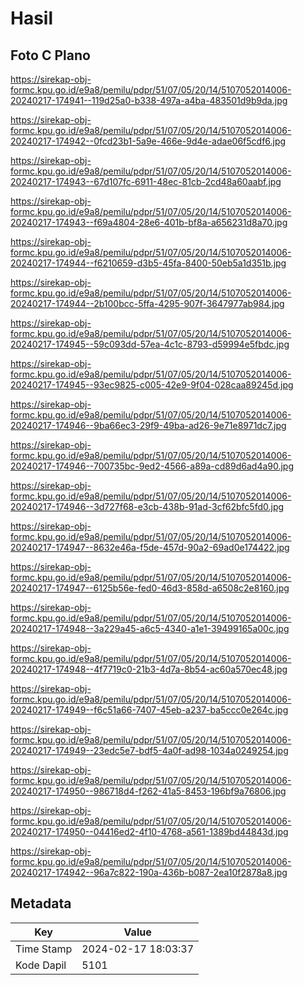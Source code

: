 # Hasil

## Foto C Plano

https://sirekap-obj-formc.kpu.go.id/e9a8/pemilu/pdpr/51/07/05/20/14/5107052014006-20240217-174941--119d25a0-b338-497a-a4ba-483501d9b9da.jpg

https://sirekap-obj-formc.kpu.go.id/e9a8/pemilu/pdpr/51/07/05/20/14/5107052014006-20240217-174942--0fcd23b1-5a9e-466e-9d4e-adae06f5cdf6.jpg

https://sirekap-obj-formc.kpu.go.id/e9a8/pemilu/pdpr/51/07/05/20/14/5107052014006-20240217-174943--67d107fc-6911-48ec-81cb-2cd48a60aabf.jpg

https://sirekap-obj-formc.kpu.go.id/e9a8/pemilu/pdpr/51/07/05/20/14/5107052014006-20240217-174943--f69a4804-28e6-401b-bf8a-a656231d8a70.jpg

https://sirekap-obj-formc.kpu.go.id/e9a8/pemilu/pdpr/51/07/05/20/14/5107052014006-20240217-174944--f6210659-d3b5-45fa-8400-50eb5a1d351b.jpg

https://sirekap-obj-formc.kpu.go.id/e9a8/pemilu/pdpr/51/07/05/20/14/5107052014006-20240217-174944--2b100bcc-5ffa-4295-907f-3647977ab984.jpg

https://sirekap-obj-formc.kpu.go.id/e9a8/pemilu/pdpr/51/07/05/20/14/5107052014006-20240217-174945--59c093dd-57ea-4c1c-8793-d59994e5fbdc.jpg

https://sirekap-obj-formc.kpu.go.id/e9a8/pemilu/pdpr/51/07/05/20/14/5107052014006-20240217-174945--93ec9825-c005-42e9-9f04-028caa89245d.jpg

https://sirekap-obj-formc.kpu.go.id/e9a8/pemilu/pdpr/51/07/05/20/14/5107052014006-20240217-174946--9ba66ec3-29f9-49ba-ad26-9e71e8971dc7.jpg

https://sirekap-obj-formc.kpu.go.id/e9a8/pemilu/pdpr/51/07/05/20/14/5107052014006-20240217-174946--700735bc-9ed2-4566-a89a-cd89d6ad4a90.jpg

https://sirekap-obj-formc.kpu.go.id/e9a8/pemilu/pdpr/51/07/05/20/14/5107052014006-20240217-174946--3d727f68-e3cb-438b-91ad-3cf62bfc5fd0.jpg

https://sirekap-obj-formc.kpu.go.id/e9a8/pemilu/pdpr/51/07/05/20/14/5107052014006-20240217-174947--8632e46a-f5de-457d-90a2-69ad0e174422.jpg

https://sirekap-obj-formc.kpu.go.id/e9a8/pemilu/pdpr/51/07/05/20/14/5107052014006-20240217-174947--6125b56e-fed0-46d3-858d-a6508c2e8160.jpg

https://sirekap-obj-formc.kpu.go.id/e9a8/pemilu/pdpr/51/07/05/20/14/5107052014006-20240217-174948--3a229a45-a6c5-4340-a1e1-39499165a00c.jpg

https://sirekap-obj-formc.kpu.go.id/e9a8/pemilu/pdpr/51/07/05/20/14/5107052014006-20240217-174948--4f7719c0-21b3-4d7a-8b54-ac60a570ec48.jpg

https://sirekap-obj-formc.kpu.go.id/e9a8/pemilu/pdpr/51/07/05/20/14/5107052014006-20240217-174949--f6c51a66-7407-45eb-a237-ba5ccc0e264c.jpg

https://sirekap-obj-formc.kpu.go.id/e9a8/pemilu/pdpr/51/07/05/20/14/5107052014006-20240217-174949--23edc5e7-bdf5-4a0f-ad98-1034a0249254.jpg

https://sirekap-obj-formc.kpu.go.id/e9a8/pemilu/pdpr/51/07/05/20/14/5107052014006-20240217-174950--986718d4-f262-41a5-8453-196bf9a76806.jpg

https://sirekap-obj-formc.kpu.go.id/e9a8/pemilu/pdpr/51/07/05/20/14/5107052014006-20240217-174950--04416ed2-4f10-4768-a561-1389bd44843d.jpg

https://sirekap-obj-formc.kpu.go.id/e9a8/pemilu/pdpr/51/07/05/20/14/5107052014006-20240217-174942--96a7c822-190a-436b-b087-2ea10f2878a8.jpg


## Metadata

| Key        | Value               |
| ---------- | ------------------- |
| Time Stamp | 2024-02-17 18:03:37 |
| Kode Dapil | 5101                |



